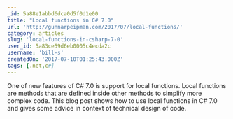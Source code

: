 ```yaml
---
_id: 5a88e1abbd6dca0d5f0d1e00
title: "Local functions in C# 7.0"
url: 'http://gunnarpeipman.com/2017/07/local-functions/'
category: articles
slug: 'local-functions-in-csharp-7-0'
user_id: 5a83ce59d6eb0005c4ecda2c
username: 'bill-s'
createdOn: '2017-07-10T01:25:43.000Z'
tags: [.net,c#]
---
```


One of new features of C# 7.0 is support for local functions. Local functions are methods that are defined inside other methods to simplify more complex code. This blog post shows how to use local functions in C# 7.0 and gives some advice in context of technical design of code.
